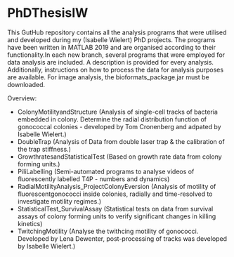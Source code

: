 # PhDThesisIW

This GutHub repository contains all the analysis programs that were utilised and developed during my (Isabelle Wielert) PhD projects. The programs have been written in MATLAB 2019 and are organised according to their functionality.In each new branch, several programs that were employed for data analysis are included. A description is provided for every analysis. Additionally, instructions on how to process the data for analysis purposes are available. For image analysis, the bioformats_package.jar must be downloaded.


Overview: 
- ColonyMotilityandStructure (Analysis of single-cell tracks of bacteria embedded in colony. Determine the radial distribution function of gonococcal colonies - developed by Tom Cronenberg and adpated by Isabelle Wielert.)
- DoubleTrap (Analysis of Data from double laser trap & the calibration of the trap stiffness.)
- GrowthratesandStatisticalTest (Based on growth rate data from colony forming units.)
- PiliLabelling (Semi-automated programs to analyse videos of fluorescently labelled T4P - numbers and dynamics)
- RadialMotilityAnalysis_ProjectColonyEversion (Analysis of motility of fluorescentgonococci inside colonies, radially and time-resolved to investigate motility regimes.)
- StatisticalTest_SurvivalAssay (Statistical tests on data from survival assays of colony forming units to verify significant changes in killing kinetics)
- TwitchingMotility (Analyse the twithcing motility of gonococci. Developed by Lena Dewenter, post-processing of tracks was developed by Isabelle Wielert.)
